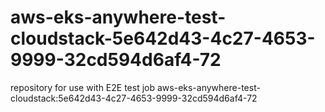 # aws-eks-anywhere-test-cloudstack-5e642d43-4c27-4653-9999-32cd594d6af4-72
repository for use with E2E test job aws-eks-anywhere-test-cloudstack:5e642d43-4c27-4653-9999-32cd594d6af4-72

